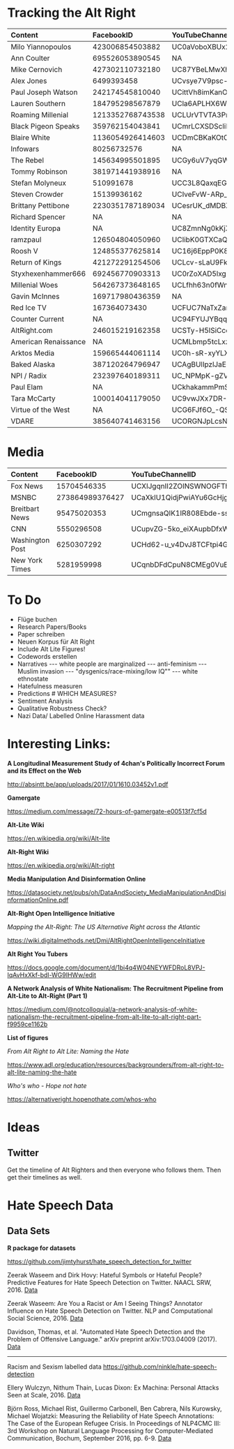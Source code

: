 Tracking the Alt Right
================

| Content              | FacebookID       | YouTubeChannelID           | TwitterID          | short               |
|:---------------------|:-----------------|:---------------------------|:-------------------|:--------------------|
| Milo Yiannopoulos    | 423006854503882  | UC0aVoboXBUx2-tVIWHc3W2Q   | NA                 | milo                |
| Ann Coulter          | 695526053890545  | NA                         | 196168350          | anncoulter          |
| Mike Cernovich       | 427302110732180  | UC87YBeLMwXhgaw5tcCxsXgQ   | 358545917          | cernovich           |
| Alex Jones           | 6499393458       | UCvsye7V9psc-APX6wV1twLg   | 109065990          | alexjones           |
| Paul Joseph Watson   | 242174545810040  | UCittVh8imKanO\_5KohzDbpg  | 18643437           | pjw                 |
| Lauren Southern      | 184795298567879  | UCla6APLHX6W3FeNLc8PYuvg   | 164070785          | lauren              |
| Roaming Millenial    | 1213352768743538 | UCLUrVTVTA3PnUFpYvpfMcpg   | 770619360062898176 | roaming             |
| Black Pigeon Speaks  | 359762154043841  | UCmrLCXSDScliR7q8AxxjvXg   | 711535251835629568 | bps                 |
| Blaire White         | 1136054926414603 | UCDmCBKaKOtOrEqgsL4-3C8Q   | 4316769252         | blaire\_white       |
| Infowars             | 80256732576      | NA                         | 14505245           | infowars            |
| The Rebel            | 145634995501895  | UCGy6uV7yqGWDeUWTZzT3ZEg   | 3018960919         | rebelmedia          |
| Tommy Robinson       | 381971441938916  | NA                         | 374712154          | robinson            |
| Stefan Molyneux      | 510991678        | UCC3L8QaxqEGUiBC252GHy3w   | 313038011          | molymeme            |
| Steven Crowder       | 15139936162      | UCIveFvW-ARp\_B\_RckhweNJw | 19091173           | crowder             |
| Brittany Pettibone   | 2230351787189034 | UCesrUK\_dMDBZAf7cnjQPdgQ  | 274316654          | pettibone           |
| Richard Spencer      | NA               | NA                         | 402181258          | richardspencer      |
| Identity Europa      | NA               | UC8ZmnNg0kKjX2C0NeXsukXg   | 3012158891         | europa              |
| ramzpaul             | 126504804050960  | UCIibK0GTXCaQCAamJAepm1g   | 53979469           | ramzpaul            |
| Roosh V              | 124855377625814  | UC16j6EppP0K85CzYMduNCqw   | 14458643           | roosh               |
| Return of Kings      | 421272291254506  | UCLcv-sLaU9FkbPLskS3r\_2g  | 872606893          | returnofkings       |
| Styxhexenhammer666   | 692456770903313  | UC0rZoXAD5lxgBHMsjrGwWWQ   | 807812802761158656 | styxenhammer        |
| Millenial Woes       | 564267373648165  | UCLfhh63n0fWn0gXXKQ5NWvw   | 2463171746         | mw                  |
| Gavin McInnes        | 169717980436359  | NA                         | 147580943          | gavin               |
| Red Ice TV           | 167364073430     | UCFUC7NaTxZanB\_FVOJN92eg  | 52352820           | redicetv            |
| Counter Current      | NA               | UC94FYUJYBqq4CHPhfJUCxDw   | 154891961          | countercurrent      |
| AltRight.com         | 246015219162358  | UCSTy-H5lSiCcozas32sfJlQ   | NA                 | altright            |
| American Renaissance | NA               | UCMLbmp5tcLxzahMLTmeM4lg   | NA                 | americanrenaissance |
| Arktos Media         | 159665444061114  | UC0h-sR-xyYLX7sSO46ovo2A   | 230450929          | arktosmedia         |
| Baked Alaska         | 387120264796947  | UCAgBUlIpzlJaE0693J3s97w   | NA                 | bakedalaska         |
| NPI / Radix          | 232397640189311  | UC\_NPMpK-gZVIKqvDRljgbBA  | NA                 | NPIRadix            |
| Paul Elam            | NA               | UCkhakammPmSa4EvMPhEVN-g   | 229383772          | pauleam             |
| Tara McCarty         | 100014041179050  | UC9vwJXx7DR-3zSub4mwQNFg   | 3412642223         | tara                |
| Virtue of the West   | NA               | UCG6FJf6O\_-QS0KoIK3n5fiA  | NA                 | virtueofthewest     |
| VDARE                | 385640741463156  | UCORGNJpLcsNSoIMyewxBZTw   | 27522964           | vdare               |

Media
=====

| Content         | FacebookID      | YouTubeChannelID          | TwitterID | short     |
|:----------------|:----------------|:--------------------------|:----------|:----------|
| Fox News        | 15704546335     | UCXIJgqnII2ZOINSWNOGFThA  | NA        | foxnews   |
| MSNBC           | 273864989376427 | UCaXkIU1QidjPwiAYu6GcHjg  | 196168350 | msnbc     |
| Breitbart News  | 95475020353     | UCmgnsaQIK1IR808Ebde-ssA  | 358545917 | breitbart |
| CNN             | 5550296508      | UCupvZG-5ko\_eiXAupbDfxWw | 358545917 | cnn       |
| Washington Post | 6250307292      | UCHd62-u\_v4DvJ8TCFtpi4GA | 2467791   | wapo      |
| New York Times  | 5281959998      | UCqnbDFdCpuN8CMEg0VuEBqA  | 807095    | nyt       |

To Do
=====

-   Flüge buchen
-   Research Papers/Books
-   Paper schreiben
-   Neuen Korpus für Alt Right
-   Include Alt Lite Figures!
-   Codewords erstellen
-   Narratives --- white people are marginalized --- anti-feminism --- Muslim invasion --- "dysgenics/race-mixing/low IQ"" --- white ethnostate
-   Hatefulness measuren
-   Predictions \# WHICH MEASURES?
-   Sentiment Analysis
-   Qualitative Robustness Check?
-   Nazi Data/ Labelled Online Harassment data

Interesting Links:
==================

**A Longitudinal Measurement Study of 4chan's Politically Incorrect Forum and its Effect on the Web**

<http://absintt.be/app/uploads/2017/01/1610.03452v1.pdf>

**Gamergate**

<https://medium.com/message/72-hours-of-gamergate-e00513f7cf5d>

**Alt-Lite Wiki**

<https://en.wikipedia.org/wiki/Alt-lite>

**Alt-Right Wiki**

<https://en.wikipedia.org/wiki/Alt-right>

**Media Manipulation And Disinformation Online**

<https://datasociety.net/pubs/oh/DataAndSociety_MediaManipulationAndDisinformationOnline.pdf>

**Alt-Right Open Intelligence Initiative**

*Mapping the Alt-Right: The US Alternative Right across the Atlantic*

<https://wiki.digitalmethods.net/Dmi/AltRightOpenIntelligenceInitiative>

**Alt Right You Tubers**

<https://docs.google.com/document/d/1bi4q4W04NEYWFDRoL8VPJ-IqAvHxXkf-bdl-WG9IHWw/edit>

**A Network Analysis of White Nationalism: The Recruitment Pipeline from Alt-Lite to Alt-Right (Part 1)**

<https://medium.com/@notcolloquial/a-network-analysis-of-white-nationalism-the-recruitment-pipeline-from-alt-lite-to-alt-right-part-f9959ce1162b>

**List of figures**

*From Alt Right to Alt Lite: Naming the Hate*

<https://www.adl.org/education/resources/backgrounders/from-alt-right-to-alt-lite-naming-the-hate>

*Who's who - Hope not hate*

<https://alternativeright.hopenothate.com/whos-who>

Ideas
=====

Twitter
-------

Get the timeline of Alt Righters and then everyone who follows them. Then get their timelines as well.

Hate Speech Data
================

Data Sets
---------

**R package for datasets**

<https://github.com/jimtyhurst/hate_speech_detection_for_twitter>

Zeerak Waseem and Dirk Hovy: Hateful Symbols or Hateful People? Predictive Features for Hate Speech Detection on Twitter. NAACL SRW, 2016. [Data](https://github.com/zeerakw/hatespeech)

Zeerak Waseem: Are You a Racist or Am I Seeing Things? Annotator Influence on Hate Speech Detection on Twitter. NLP and Computational Social Science, 2016. [Data](https://github.com/zeerakw/hatespeech)

Davidson, Thomas, et al. "Automated Hate Speech Detection and the Problem of Offensive Language." arXiv preprint arXiv:1703.04009 (2017). [Data](https://github.com/t-davidson/hate-speech-and-offensive-language)

------------------------------------------------------------------------

Racism and Sexism labelled data <https://github.com/ninkle/hate-speech-detection>

Ellery Wulczyn, Nithum Thain, Lucas Dixon: Ex Machina: Personal Attacks Seen at Scale, 2016. [Data](https://figshare.com/articles/Wikipedia_Detox_Data/4054689)

Björn Ross, Michael Rist, Guillermo Carbonell, Ben Cabrera, Nils Kurowsky, Michael Wojatzki: Measuring the Reliability of Hate Speech Annotations: The Case of the European Refugee Crisis. In Proceedings of NLP4CMC III: 3rd Workshop on Natural Language Processing for Computer-Mediated Communication, Bochum, September 2016, pp. 6-9. [Data](https://github.com/UCSM-DUE/IWG_hatespeech_public?files=1)
